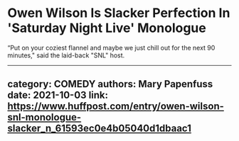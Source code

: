 # Owen Wilson Is Slacker Perfection In 'Saturday Night Live' Monologue

“Put on your coziest flannel and maybe we just chill out for the next 90 minutes," said the laid-back "SNL" host.

---
category: COMEDY
authors: Mary Papenfuss
date: 2021-10-03
link: https://www.huffpost.com/entry/owen-wilson-snl-monologue-slacker_n_61593ec0e4b05040d1dbaac1
---
